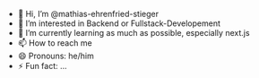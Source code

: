 - 👋 Hi, I’m @mathias-ehrenfried-stieger
- 👀 I’m interested in Backend or Fullstack-Developement
- 🌱 I’m currently learning as much as possible, especially next.js
- 📫 How to reach me 
- 😄 Pronouns: he/him
- ⚡ Fun fact: ...

<!---
mathias-ehrenfried-stieger/mathias-ehrenfried-stieger is a ✨ special ✨ repository because its `README.md` (this file) appears on your GitHub profile.
You can click the Preview link to take a look at your changes.
--->
